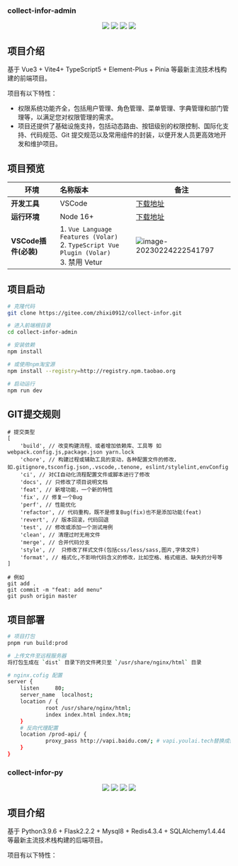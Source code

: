 ###  collect-infor-admin

<p align="center">
    <img src="https://img.shields.io/badge/Vue-3.3.1-brightgreen.svg"/>
    <img src="https://img.shields.io/badge/Vite-4.3.5-green.svg"/>
    <img src="https://img.shields.io/badge/Element Plus-2.3.4-blue.svg"/>
    <img src="https://img.shields.io/badge/license-MIT-green.svg"/>
</p>


## 项目介绍

基于 Vue3 + Vite4+ TypeScript5 + Element-Plus + Pinia 等最新主流技术栈构建的前端项目。

项目有以下特性：

- 权限系统功能齐全，包括用户管理、角色管理、菜单管理、字典管理和部门管理等，以满足您对权限管理的需求。
- 项目还提供了基础设施支持，包括动态路由、按钮级别的权限控制、国际化支持、代码规范、Git 提交规范以及常用组件的封装，以便开发人员更高效地开发和维护项目。
## 项目预览




|     环境     | 名称版本    | 备注            |
| ----------- | :-------- | --------------|
| **开发工具**         | VSCode       | [下载地址](https://code.visualstudio.com/Download)                                                            |
| **运行环境**         | Node 16+                 |  [下载地址](http://nodejs.cn/download)   |
| **VSCode插件(必装)** | 1. `Vue Language Features (Volar) ` <br/> 2. `TypeScript Vue Plugin (Volar) `  <br/>3. 禁用 Vetur | ![image-20230224222541797](https://s2.loli.net/2023/02/24/Qt4XDGHFOWqfsyB.png) |


## 项目启动

```bash
# 克隆代码
git clone https://gitee.com/zhixi0912/collect-infor.git

# 进入前端根目录
cd collect-infor-admin

# 安装依赖
npm install

# 或使用npm淘宝源
npm install --registry=http://registry.npm.taobao.org

# 启动运行
npm run dev
```


## GIT提交规则

```
# 提交类型
[
	'build', // 改变构建流程、或者增加依赖库、工具等 如webpack.config.js,package.json yarn.lock
	'chore', // 构建过程或辅助工具的变动，各种配置文件的修改，如.gitignore,tsconfig.json,.vscode,.tenone, eslint/stylelint,envConfig
	'ci', // 对CI自动化流程配置文件或脚本进行了修改
	'docs', // 只修改了项目说明文档
	'feat', // 新增功能，一个新的特性
	'fix', // 修复一个Bug
	'perf', // 性能优化
	'refactor', // 代码重构，既不是修复Bug(fix)也不是添加功能(feat)
	'revert', // 版本回滚，代码回退
	'test', // 修改或添加一个测试用例
	'clean', // 清理过时无用文件
	'merge', // 合并代码分支
	'style', //  只修改了样式文件(包括css/less/sass,图片,字体文件)
	'format', // 格式化,不影响代码含义的修改，比如空格、格式缩进、缺失的分号等
]

# 例如
git add .
git commit -m "feat: add menu"
git push origin master
```

## 项目部署

```bash
# 项目打包
pnpm run build:prod

# 上传文件至远程服务器
将打包生成在 `dist` 目录下的文件拷贝至 `/usr/share/nginx/html` 目录

# nginx.cofig 配置
server {
	listen     80;
	server_name  localhost;
	location / {
			root /usr/share/nginx/html;
			index index.html index.htm;
	}
	# 反向代理配置
	location /prod-api/ {
			proxy_pass http://vapi.baidu.com/; # vapi.youlai.tech替换成你的后端API地址
	}
}
```




###  collect-infor-py

<p align="center">
    <img src="https://img.shields.io/badge/python-v3.9.6-green"/>
    <img src="https://img.shields.io/badge/Flask-v2.2.2-yellowgreen"/>
    <img src="https://img.shields.io/badge/redis-v4.3.4-orange"/>
    <img src="https://img.shields.io/badge/license-MIT-green.svg"/>
</p>


## 项目介绍

基于 Python3.9.6 + Flask2.2.2 + Mysql8 + Redis4.3.4 + SQLAlchemy1.4.44 等最新主流技术栈构建的后端项目。

项目有以下特性：